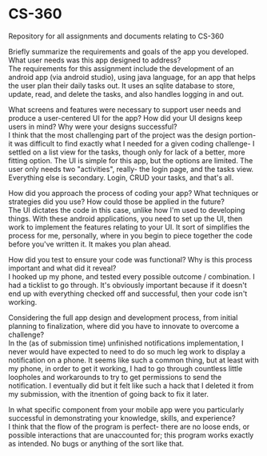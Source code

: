 # CS-360
Repository for all assignments and documents relating to CS-360



Briefly summarize the requirements and goals of the app you developed. What user needs was this app designed to address?  
The requirements for this assignment include the development of an android app (via android studio), using java language, for an app that helps the user plan their daily tasks out.  It uses an sqlite database to store, update, read, and delete the tasks, and also handles logging in and out.  

What screens and features were necessary to support user needs and produce a user-centered UI for the app? How did your UI designs keep users in mind? Why were your designs successful?  
I think that the most challenging part of the project was the design portion- it was difficult to find exactly what I needed for a given coding challenge- I settled on a list view for the tasks, though only for lack of a better, more fitting option.  The UI is simple for this app, but the options are limited.  The user only needs two "activities", really- the login page, and the tasks view.  Everything else is secondary.  Login, CRUD your tasks, and that's all.  

How did you approach the process of coding your app? What techniques or strategies did you use? How could those be applied in the future?  
The UI dictates the code in this case, unlike how I'm used to developing things.  With these android applications, you need to set up the UI, then work to implement the features relating to your UI.  It sort of simplifies the process for me, personally, where in you begin to piece together the code before you've written it.  It makes you plan ahead.  

How did you test to ensure your code was functional? Why is this process important and what did it reveal?  
I hooked up my phone, and tested every possible outcome / combination.  I had a ticklist to go through.  It's obviously important because if it doesn't end up with everything checked off and successful, then your code isn't working.  

Considering the full app design and development process, from initial planning to finalization, where did you have to innovate to overcome a challenge?  
In the (as of submission time) unfinished notifications implementation, I never would have expected to need to do so much leg work to display a notification on a phone.  It seems like such a common thing, but at least with my phone, in order to get it working, I had to go through countless little loopholes and workarounds to try to get permissions to send the notification.  I eventually did but it felt like such a hack that I deleted it from my submission, with the itnention of going back to fix it later.  

In what specific component from your mobile app were you particularly successful in demonstrating your knowledge, skills, and experience?  
I think that the flow of the program is perfect- there are no loose ends, or possible interactions that are unaccounted for; this program works exactly as intended.  No bugs or anything of the sort like that.  
